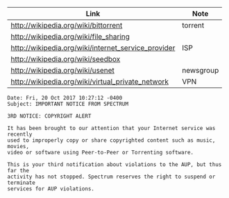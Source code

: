 Link | Note
-----|-----
http://wikipedia.org/wiki/bittorrent | torrent
http://wikipedia.org/wiki/file_sharing |
http://wikipedia.org/wiki/internet_service_provider | ISP
http://wikipedia.org/wiki/seedbox |
http://wikipedia.org/wiki/usenet | newsgroup
http://wikipedia.org/wiki/virtual_private_network | VPN

~~~
Date: Fri, 20 Oct 2017 10:27:12 -0400
Subject: IMPORTANT NOTICE FROM SPECTRUM

3RD NOTICE: COPYRIGHT ALERT

It has been brought to our attention that your Internet service was recently
used to improperly copy or share copyrighted content such as music, movies,
video or software using Peer-to-Peer or Torrenting software.

This is your third notification about violations to the AUP, but thus far the
activity has not stopped. Spectrum reserves the right to suspend or terminate
services for AUP violations.
~~~
